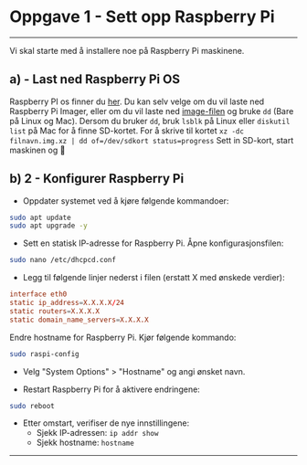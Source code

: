 # Oppgave 1 - Sett opp Raspberry Pi
---
Vi skal starte med å installere noe på Raspberry Pi maskinene.

## a) - Last ned Raspberry Pi OS
Raspberry PI os finner du [her](https://www.raspberrypi.com/software/).
Du kan selv velge om du vil laste ned Raspberry Pi Imager, eller om du vil laste ned [image-filen](https://www.raspberrypi.com/software/operating-systems/#raspberry-pi-os-32-bit) og bruke `dd` (Bare på Linux og Mac).
Dersom du bruker `dd`, bruk `lsblk` på Linux eller `diskutil list` på Mac for å finne SD-kortet. For å skrive til kortet `xz -dc filnavn.img.xz | dd of=/dev/sdkort status=progress`
Sett in SD-kort, start maskinen og :crossed_fingers:

## b) 2 - Konfigurer Raspberry Pi

- Oppdater systemet ved å kjøre følgende kommandoer:

```bash
sudo apt update
sudo apt upgrade -y
```

- Sett en statisk IP-adresse for Raspberry Pi. Åpne konfigurasjonsfilen:

```bash
sudo nano /etc/dhcpcd.conf
```

- Legg til følgende linjer nederst i filen (erstatt X med ønskede verdier):

```conf
interface eth0
static ip_address=X.X.X.X/24
static routers=X.X.X.X
static domain_name_servers=X.X.X.X
```

Endre hostname for Raspberry Pi. Kjør følgende kommando:

```bash
sudo raspi-config
```

- Velg "System Options" > "Hostname" og angi ønsket navn.

- Restart Raspberry Pi for å aktivere endringene:

```bash
sudo reboot
```

- Etter omstart, verifiser de nye innstillingene:
  - Sjekk IP-adressen: `ip addr show`
  - Sjekk hostname: `hostname`

---
